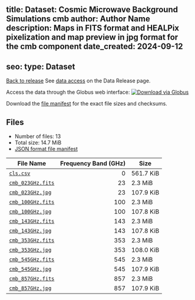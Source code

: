 title: Dataset: Cosmic Microwave Background Simulations cmb
author: Author Name
description: Maps in FITS format and HEALPix pixelization and map preview in jpg format for the cmb component
date_created: 2024-09-12
---
seo:
  type: Dataset
---

[Back to release](./index.html#datasets)
See [data access](./index.html#data-access) on the Data Release page.

Access the data through the Globus web interface: [![Download via Globus](images/globus-logo.png)](https://app.globus.org/file-manager?origin_id=18ed636e-0389-44c3-b533-cb3901dfc60f&origin_path=%2F/myfolder5/%2Fcmb%2F)

Download the [file manifest](https://g-1926f5.c2d0f8.bd7c.data.globus.org//myfolder5//cmb/manifest.json) for the exact file sizes and checksums.

## Files

- Number of files: 13
- Total size: 14.7 MiB
- [JSON format file manifest](https://g-1926f5.c2d0f8.bd7c.data.globus.org//myfolder5//cmb/manifest.json)

|                                            File Name                                            | Frequency Band (GHz) |   Size    |
| ----------------------------------------------------------------------------------------------- | -------------------: | --------- |
| [`cls.csv`](https://g-1926f5.c2d0f8.bd7c.data.globus.org/myfolder5/cmb/cls.csv)                 |                    0 | 561.7 KiB |
| [`cmb_023GHz.fits`](https://g-1926f5.c2d0f8.bd7c.data.globus.org/myfolder5/cmb/cmb_023GHz.fits) |                   23 | 2.3 MiB   |
| [`cmb_023GHz.jpg`](https://g-1926f5.c2d0f8.bd7c.data.globus.org/myfolder5/cmb/cmb_023GHz.jpg)   |                   23 | 107.9 KiB |
| [`cmb_100GHz.fits`](https://g-1926f5.c2d0f8.bd7c.data.globus.org/myfolder5/cmb/cmb_100GHz.fits) |                  100 | 2.3 MiB   |
| [`cmb_100GHz.jpg`](https://g-1926f5.c2d0f8.bd7c.data.globus.org/myfolder5/cmb/cmb_100GHz.jpg)   |                  100 | 107.8 KiB |
| [`cmb_143GHz.fits`](https://g-1926f5.c2d0f8.bd7c.data.globus.org/myfolder5/cmb/cmb_143GHz.fits) |                  143 | 2.3 MiB   |
| [`cmb_143GHz.jpg`](https://g-1926f5.c2d0f8.bd7c.data.globus.org/myfolder5/cmb/cmb_143GHz.jpg)   |                  143 | 107.8 KiB |
| [`cmb_353GHz.fits`](https://g-1926f5.c2d0f8.bd7c.data.globus.org/myfolder5/cmb/cmb_353GHz.fits) |                  353 | 2.3 MiB   |
| [`cmb_353GHz.jpg`](https://g-1926f5.c2d0f8.bd7c.data.globus.org/myfolder5/cmb/cmb_353GHz.jpg)   |                  353 | 108.0 KiB |
| [`cmb_545GHz.fits`](https://g-1926f5.c2d0f8.bd7c.data.globus.org/myfolder5/cmb/cmb_545GHz.fits) |                  545 | 2.3 MiB   |
| [`cmb_545GHz.jpg`](https://g-1926f5.c2d0f8.bd7c.data.globus.org/myfolder5/cmb/cmb_545GHz.jpg)   |                  545 | 107.9 KiB |
| [`cmb_857GHz.fits`](https://g-1926f5.c2d0f8.bd7c.data.globus.org/myfolder5/cmb/cmb_857GHz.fits) |                  857 | 2.3 MiB   |
| [`cmb_857GHz.jpg`](https://g-1926f5.c2d0f8.bd7c.data.globus.org/myfolder5/cmb/cmb_857GHz.jpg)   |                  857 | 107.9 KiB |
